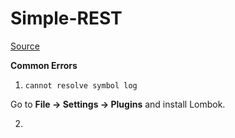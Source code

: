 # Simple-REST

[Source](https://spring.io/guides/tutorials/rest/)

**Common Errors**
1. `cannot resolve symbol log`

Go to **File -> Settings -> Plugins** and install Lombok.

2. 
